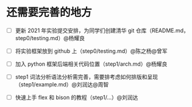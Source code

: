 # 还需要完善的地方

- [ ] 更新 2021 年实验提交安排，为同学们创建清华 git 仓库（README.md，step0/testing.md）@杨耀良
- [ ] 将实验框架放到 github 上（step0/testing.md）@陈之杨@曾军
- [ ] 加入 python 框架后端相关代码位置（step1/arch.md）@杨耀良
- [ ] step1 词法分析语法分析需完善，需要排考虑如何排版和呈现（step1/example.md）@刘润达@周智
- [ ] 快速上手 flex 和 bison 的教程（step1/...）@刘润达

